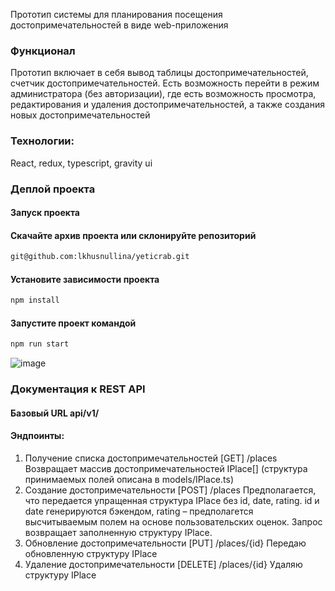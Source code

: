 
Прототип системы для планирования посещения достопримечательностей в виде web-приложения

### Функционал
Прототип включает в себя вывод таблицы достопримечательностей, счетчик
достопримечательностей.
Есть возможность перейти в режим администратора (без авторизации), где есть возможность просмотра, редактирования
и удаления достопримечательностей, а также создания новых
достопримечательностей

### Технологии: 
React, redux, typescript, gravity ui

### Деплой проекта



#### Запуск проекта

#### Скачайте архив проекта или склонируйте репозиторий

```sh
git@github.com:lkhusnullina/yeticrab.git
```

#### Установите зависимости проекта

```sh
npm install
```
#### Запустите проект командой

```sh
npm run start
```

![image](https://github.com/user-attachments/assets/678b28ab-6266-41ae-bda3-18a9ceaff282)


### Документация к REST API

#### Базовый URL api/v1/
#### Эндпоинты: 
1. Получение списка достопримечательностей [GET] /places
    Возвращает массив достопримечательностей IPlace[] (структура принимаемых полей описана в models/IPlace.ts)
2. Создание достопримечательности [POST] /places
    Предполагается, что передается упращенная структура IPlace без id, date, rating. id и date генерируются бэкендом, rating – предполагется высчитываемым полем на основе пользовательских оценок. Запрос возвращает заполненную структуру IPlace.
3. Обновление достопримечательности [PUT] /places/{id}
    Передаю обновленную структуру IPlace
4. Удаление достопримечательности [DELETE] /places/{id}
    Удаляю  структуру IPlace